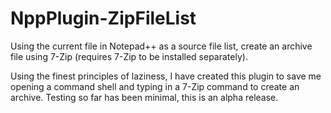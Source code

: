 # NppPlugin-ZipFileList
Using the current file in Notepad++ as a source file list, create an archive file using 7-Zip (requires 7-Zip to be installed separately).

Using the finest principles of laziness, I have created this plugin to save me opening a command shell and typing in a 7-Zip command to create an archive.
Testing so far has been minimal, this is an alpha release.
